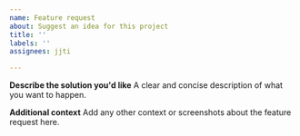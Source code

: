 ```yaml
---
name: Feature request
about: Suggest an idea for this project
title: ''
labels: ''
assignees: jjti

---
```


**Describe the solution you'd like**
A clear and concise description of what you want to happen.

**Additional context**
Add any other context or screenshots about the feature request here.
